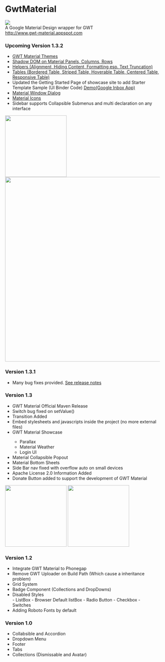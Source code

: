 # GwtMaterial

<img src="http://gwt-material.appspot.com/bin/ic_gwt_logo.png" />
<br/>
A Google Material Design wrapper for GWT <br>
<a href="www.gwt-material.appspot.com">http://www.gwt-material.appspot.com</a>
<h3>Upcoming Version 1.3.2</h3>
<ul>
 <li><a href="http://gwt-material.appspot.com/#theme" >GWT Material Themes</a></li>
 <li><a href="http://gwt-material.appspot.com/#shadow">Shadow DOM on Material Panels, Columns, Rows</a></li>
 <li><a href="http://gwt-material.appspot.com/#helper">Helpers (Alignment, Hiding Content, Formatting esp. Text Truncation)</a></li>
 <li><a href="http://gwt-material.appspot.com/#table">Tables (Bordered Table, Striped Table, Hoverable Table, Centered Table, Responsive Table)</a></li>
 <li>Updated the Getting Started Page of showcase site to add Starter Template Sample (UI Binder Code) <a href="http://gwt-material-starter.appspot.com">Demo(Google Inbox App)</a></li>
 <li><a href="http://gwt-material.appspot.com/#dialogs">Material Window Dialog</a></li>
 <li><a href="http://gwt-material.appspot.com/#icons">Material Icons</a></li>
 <li>Sidebar supports Collapsible Submenus and multi declaration on any interface</li>
</ul>

 <img src="http://gwt-material.appspot.com/bin/starter.gif" width="200px"/>
 <img src="http://gwt-material.appspot.com/bin/starter-desktop.png" width="600px"/>
<h3>Version 1.3.1</h3>
<ul>
 <li>Many bug fixes provided. <a href='https://github.com/GwtMaterialDesign/gwt-material/releases/tag/gwt-material-1.3.1'>See release notes</a></li>
</ul>
<h3>Version 1.3</h3>
<ul>
<li>GWT Material Official Maven Release</li>
<li>Switch bug fixed on setValue()</li>
<li>Transition Added</li>
<li>Embed stylesheets and javascripts inside the project (no more external files)</li>
<li>GWT Material Showcase</li>
	<ul>
		<li>Parallax</li>
		<li>Material Weather</li>
		<li>Login UI</li>
	</ul>
</li>
<li>Material Collapsible Popout</li>
<li>Material Bottom Sheets</li>
<li>Side Bar nav fixed with overflow auto on small devices</li>
<li>Apache License 2.0  Information Added</li>
<li>Donate Button added to support the development of GWT Material</li>
</ul>
<img src="http://gwt-material.appspot.com/bin/weather.gif" width="200px"/>
<img src="http://gwt-material.appspot.com/bin/parallax.gif" width="200px"/>

<h3>Version 1.2</h3>
<ul>
<li>Integrate GWT Material to Phonegap</li>
<li>Remove GWT Uploader on Build Path (Which cause a inheritance problem)</li>
<li>Grid System</li>
<li>Badge Component (Collections and DropDowns)</li>
<li>Disabled Styles</li>
 - ListBox
 - Browser Default listBox
 - Radio Button
 - Checkbox
 - Switches
<li>Adding Roboto Fonts by default</li>
</ul>

<h3>Version 1.0 </h3>
<ul>
<li>Collabsible and Accordion</li>
<li>Dropdown Menu</li>
<li>Footer</li>
<li>Tabs</li>
<li>Collections (Dismissable and Avatar)</li>
</ul>
